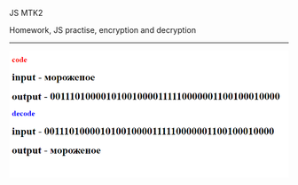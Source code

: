 JS MTK2

Homework, JS practise, encryption and decryption

<hr>
<img src="preview.png" alt="Preview">